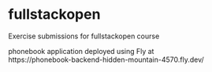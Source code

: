 # fullstackopen
Exercise submissions for fullstackopen course
<p>phonebook application deployed using Fly at <br /> 
  https://phonebook-backend-hidden-mountain-4570.fly.dev/
</p>
